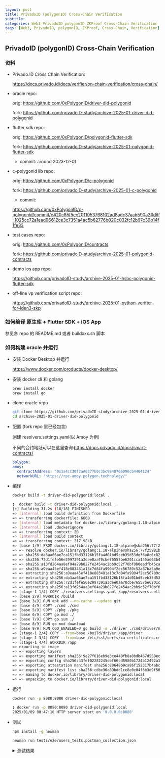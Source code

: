 ```yaml
---
layout: post
title: PrivadoID (polygonID) Cross-Chain Verification
subtitle:
categories: Web3 PrivadoID polygonID ZKProof Cross-Chain Verification
tags: [Web3, PrivadoID, polygonID, ZKProof, Cross-Chain, Verification]
---
```


## PrivadoID (polygonID) Cross-Chain Verification

### 资料

- Privado.ID Cross Chain Verification:

  <https://docs.privado.id/docs/verifier/on-chain-verification/cross-chain/>

- oracle repo:

  orig: <https://github.com/0xPolygonID/driver-did-polygonid>

  fork: <https://github.com/privadoID-study/archive-2025-01-driver-did-polygonid>

- flutter sdk repo:

  orig: <https://github.com/0xPolygonID/polygonid-flutter-sdk>

  fork: <https://github.com/privadoID-study/archive-2025-01-polygonid-flutter-sdk>

  - commit: around 2023-12-01

- c-polygonid lib repo:

  orig: <https://github.com/0xPolygonID/c-polygonid>

  fork: <https://github.com/privadoID-study/archive-2025-01-c-polygonid>

  - commit:

  <https://github.com/0xPolygonID/c-polygonid/commit/e420c85f5ec2011053768102ad8adc37aab590a2#diff-1025cc72a1ead96612ce3c7351a4ac5b62776b020c032fc12b67c39b14f1fe33>

- test cases repo:

  orig: <https://github.com/0xPolygonID/contracts>

  fork: <https://github.com/privadoID-study/archive-2025-01-polygonid-contracts>

- demo ios app repo:

  <https://github.com/privadoID-study/archive-2025-01-hsbc-polygonid-flutter-sdk>

- off-line vp verification script repo:

  <https://github.com/privadoID-study/archive-2025-01-python-verifier-for-iden3-zkp>

### 如何编译 原生库 + Flutter SDK + iOS App

参见各 repo 的 README.md 或者 buildxxx.sh 脚本

### 如何构建 oracle 并运行

- 安装 Docker Desktop 并运行

  <https://www.docker.com/products/docker-desktop/>

- 安装 docker cli 和 golang

  ```bash
  brew install docker
  brew install go
  ```

- clone oracle repo

  ```bash
  git clone https://github.com/privadoID-study/archive-2025-01-driver-did-polygonid
  cd archive-2025-01-driver-did-polygonid
  ```

- 配置 (fork repo 里已经包含)

  创建 resolvers.settings.yaml(以 Amoy 为例)

  不同的合约地址可以在这里查询:<https://docs.privado.id/docs/smart-contracts/>

  ```yaml
  polygon:
  amoy:
    contractAddress: "0x1a4cC30f2aA0377b0c3bc9848766D90cb4404124"
    networkURL: "https://rpc-amoy.polygon.technology/"
  ```

- 编译

  ```bash
  docker build -t driver-did-polygonid:local .
  ```

  ```bash
  ❯  docker build -t driver-did-polygonid:local .
  [+] Building 31.2s (18/18) FINISHED                                                                   docker:desktop-linux
  => [internal] load build definition from Dockerfile                                                                  0.0s
  => => transferring dockerfile: 666B                                                                                  0.0s
  => [internal] load metadata for docker.io/library/golang:1.18-alpine                                                 3.4s
  => [internal] load .dockerignore                                                                                     0.1s
  => => transferring context: 2B                                                                                       0.0s
  => [internal] load build context                                                                                     0.0s
  => => transferring context: 217.98kB                                                                                 0.0s
  => [base 1/9] FROM docker.io/library/golang:1.18-alpine@sha256:77f25981bd57e60a510165f3be89c901aec90453fd0f1c5a4569  8.4s
  => => resolve docker.io/library/golang:1.18-alpine@sha256:77f25981bd57e60a510165f3be89c901aec90453fd0f1c5a45691f6cb  0.0s
  => => sha256:da3aa66ae7ca151fbd33126b15fa4d01bd5ceb35d53de36a8c6c82ecde58b596 286.26kB / 286.26kB                    2.4s
  => => sha256:72d1fefe56e2997391a3dee0aa70cbe76557be6201cca145ad63b40e3767e061 110.45MB / 110.45MB                    6.6s
  => => sha256:a13fd264aa8ef04a29b827fe2454ac2bb9c52f70bf0b0eadfb45ca4867190c00 156B / 156B                            0.4s
  => => sha256:a9eaa45ef418e883481a13c7d84fa9904f2ec56789c52a87ba5a9e6483f2b74f 3.26MB / 3.26MB                        2.6s
  => => extracting sha256:a9eaa45ef418e883481a13c7d84fa9904f2ec56789c52a87ba5a9e6483f2b74f                             0.4s
  => => extracting sha256:da3aa66ae7ca151fbd33126b15fa4d01bd5ceb35d53de36a8c6c82ecde58b596                             0.0s
  => => extracting sha256:72d1fefe56e2997391a3dee0aa70cbe76557be6201cca145ad63b40e3767e061                             1.7s
  => => extracting sha256:a13fd264aa8ef04a29b827fe2454ac2bb9c52f70bf0b0eadfb45ca4867190c00                             0.0s
  => [stage-1 1/4] COPY ./resolvers.settings.yaml /app/resolvers.settings.yaml                                         0.0s
  => [base 2/9] WORKDIR /build                                                                                         0.4s
  => [base 3/9] RUN apk add --no-cache --update git                                                                    2.1s
  => [base 4/9] COPY ./cmd ./cmd                                                                                       0.0s
  => [base 5/9] COPY ./pkg ./pkg                                                                                       0.0s
  => [base 6/9] COPY go.mod ./                                                                                         0.0s
  => [base 7/9] COPY go.sum ./                                                                                         0.0s
  => [base 8/9] RUN go mod download                                                                                   11.8s
  => [base 9/9] RUN CGO_ENABLED=0 go build -o ./driver ./cmd/driver/main.go                                            4.1s
  => [stage-1 2/4] COPY --from=base /build/driver /app/driver                                                          0.1s
  => [stage-1 3/4] COPY --from=base /etc/ssl/certs/ca-certificates.crt /etc/ssl/certs/                                 0.0s
  => [stage-1 4/4] WORKDIR /app                                                                                        0.0s
  => exporting to image                                                                                                0.5s
  => => exporting layers                                                                                               0.4s
  => => exporting manifest sha256:9e27f616eb9e3ce448fb8a8bdb467d558ec1d6b7facc33dfcd93be1a1b8977d1                     0.0s
  => => exporting config sha256:43fef02282245cbf66cd5980b1724b12492a1eb8efc20d2c26b9775767f231e7                       0.0s
  => => exporting attestation manifest sha256:80648b9ca86f152317b4abcb2898ab511d6b3eb1ad08c608254c7eb4c752cfa1         0.0s
  => => exporting manifest list sha256:cdbe96c89bdd1ce8e0e04f6b3d9f50f6a3e964512f69d4f6aa928650c1de2952                0.0s
  => => naming to docker.io/library/driver-did-polygonid:local                                                         0.0s
  => => unpacking to docker.io/library/driver-did-polygonid:local                                                      0.1s

  ```

- 运行

  ```bash
  docker run -p 8080:8080 driver-did-polygonid:local
  ```

  ```bash
  ❯ docker run -p 8080:8080 driver-did-polygonid:local
  2025/01/09 08:47:10 HTTP server start on '0.0.0.0:8080'
  ```

- 测试

  ```bash
  npm install -g newman
  ```

  ```bash
  newman run tests/e2e/users_tests.postman_collection.json
  ```

  <details>
  <summary>
  测试结果
  </summary>

  ```bash
  ❯ newman run tests/e2e/users_tests.postman_collection.json
  newman

  Nameservice users e2e tests

  → Reslover state by NOT published genesis state
  GET http://localhost:8080/1.0/identifiers/did:polygonid:polygon:amoy:2qR3ufJ84dtdHp4hokxH9tG3E3SzLdyBcjdmEz6NH1?state=bc4c42a731152f7c76c5616b59d82fb413d77781d26cb52967e837de85788416 [200 OK, 799B, 356ms]
  ✓ Status code is 200
  ✓ Content-Type header is application/json
  ✓ Did doc not found

  → Resolve NOT published did
  GET http://localhost:8080/1.0/identifiers/did:polygonid:polygon:amoy:2qR3ufJ84dtdHp4hokxH9tG3E3SzLdyBcjdmEz6NH1 [200 OK, 1.08kB, 1003ms]
  ✓ Status code is 200
  ✓ Content-Type header is application/json
  ✓ Did doc not found

  → Resolve state by gist for not published Issuer
  GET http://localhost:8080/1.0/identifiers/did:polygonid:polygon:amoy:2qR3ufJ84dtdHp4hokxH9tG3E3SzLdyBcjdmEz6NH1?gist=e1421e1e9bb8d06dd1d8b190091adab9ff34ab99b5711b5941c5a80b412cc40e [200 OK, 1.09kB, 696ms]
  ✓ Status code is 200
  ✓ Content-Type header is application/json

  → Resolve published did
  GET http://localhost:8080/1.0/identifiers/did:polygonid:polygon:amoy:2qY71pSkdCsRetTHbUA4YqG7Hx63Ej2PeiJMzAdJ2V [200 OK, 1.43kB, 1014ms]
  ✓ Status code is 200
  ✓ Content-Type header is application/json
  ✓ Did doc not found

  → Resolve state by state
  GET http://localhost:8080/1.0/identifiers/did:polygonid:polygon:amoy:2qY71pSkdCsRetTHbUA4YqG7Hx63Ej2PeiJMzAdJ2V?state=9a73b7f0f5f0a9b5e2dab8bdcecf4fa003ef531c1c61307c79483d51f5474c1e [200 OK, 1.15kB, 350ms]
  ✓ Status code is 200
  ✓ Content-Type header is application/json
  ✓ Did doc not found

  → Resolve state by gist
  GET http://localhost:8080/1.0/identifiers/did:polygonid:polygon:amoy:2qY71pSkdCsRetTHbUA4YqG7Hx63Ej2PeiJMzAdJ2V?gist=b34ff91e0a244db80ad516a1affa537ad0af62fe3ffc8255ecf1db446b17e917 [200 OK, 1.45kB, 1044ms]
  ✓ Status code is 200
  ✓ Content-Type header is application/json
  ✓ Did doc not found

  → Resolve state by issuer genesis state
  GET http://localhost:8080/1.0/identifiers/did:polygonid:polygon:amoy:2qY71pSkdCsRetTHbUA4YqG7Hx63Ej2PeiJMzAdJ2V?state=21c89984e3b08f735f1da0443b0aa4afe92c400c1d33dfb6867662360328fd0d [200 OK, 1.15kB, 335ms]
  ✓ Status code is 200
  ✓ Content-Type header is application/json
  ✓ Did doc not found

  ┌─────────────────────────┬─────────────────────┬─────────────────────┐
  │ │ executed │ failed │
  ├─────────────────────────┼─────────────────────┼─────────────────────┤
  │ iterations │ 1 │ 0 │
  ├─────────────────────────┼─────────────────────┼─────────────────────┤
  │ requests │ 7 │ 0 │
  ├─────────────────────────┼─────────────────────┼─────────────────────┤
  │ test-scripts │ 7 │ 0 │
  ├─────────────────────────┼─────────────────────┼─────────────────────┤
  │ prerequest-scripts │ 0 │ 0 │
  ├─────────────────────────┼─────────────────────┼─────────────────────┤
  │ assertions │ 20 │ 0 │
  ├─────────────────────────┴─────────────────────┴─────────────────────┤
  │ total run duration: 4.9s │
  ├─────────────────────────────────────────────────────────────────────┤
  │ total data received: 7.39kB (approx) │
  ├─────────────────────────────────────────────────────────────────────┤
  │ average response time: 685ms [min: 335ms, max: 1044ms, s.d.: 311ms] │
  └─────────────────────────────────────────────────────────────────────┘
  ```

  </details>
